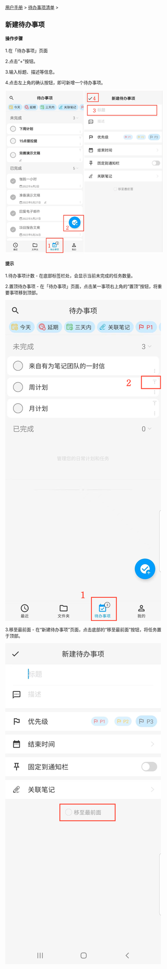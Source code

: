 [用户手册](/dragonnest/drawnote/manual/zh) > [待办事项清单](/dragonnest/drawnote/manual/zh/to_do) >

新建待办事项
---
#### 操作步骤

1.在「待办事项」页面

2.点击“+”按钮。

3.输入标题、描述等信息。

4.点击左上角的确认按钮，即可新增一个待办事项。

![](imgs/create_a_new_to_do1.png)

#### 提示
1.待办事项计数 - 在底部标签栏处，会显示当前未完成的任务数量。

2.置顶待办事项 - 在「待办事项」页面，点击某一事项右上角的“置顶”按钮，将重要事项移到顶部。

![](imgs/create_a_new_to_do2.png)

3.移至最前面 - 在“新建待办事项”页面，点击底部的“移至最前面”按钮，将任务置于顶部。

![](imgs/create_a_new_to_do3.png)